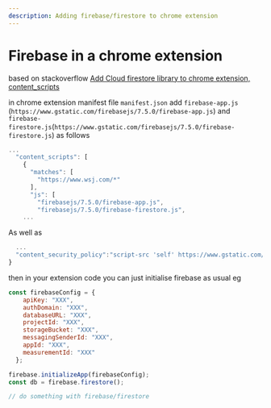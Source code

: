 ```yaml
---
description: Adding firebase/firestore to chrome extension
---
```


# Firebase in a chrome extension

based on stackoverflow [Add Cloud firestore library to chrome extension, content\_scripts](https://stackoverflow.com/questions/49087348/add-cloud-firestore-library-to-chrome-extension-content-scripts)

in chrome extension manifest file `manifest.json` add `firebase-app.js` \(`https://www.gstatic.com/firebasejs/7.5.0/firebase-app.js`\) and `firebase-firestore.js`\(`https://www.gstatic.com/firebasejs/7.5.0/firebase-firestore.js`\) as follows

```javascript
...
  "content_scripts": [
    {
      "matches": [
        "https://www.wsj.com/*"
      ],
      "js": [
        "firebasejs/7.5.0/firebase-app.js",
        "firebasejs/7.5.0/firebase-firestore.js",
    ...
```

As well as 

```javascript
  ...
  "content_security_policy":"script-src 'self' https://www.gstatic.com/ https://*.firebaseio.com https://www.googleapis.com; object-src 'self'"
}
```

then in your extension code you can just initialise firebase as usual eg

```javascript
const firebaseConfig = {
    apiKey: "XXX",
    authDomain: "XXX",
    databaseURL: "XXX",
    projectId: "XXX",
    storageBucket: "XXX",
    messagingSenderId: "XXX",
    appId: "XXX",
    measurementId: "XXX"
  };

firebase.initializeApp(firebaseConfig);
const db = firebase.firestore();

// do something with firebase/firestore
```



